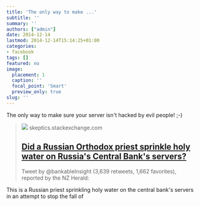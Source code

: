 ```yaml
---
title: 'The only way to make ...'
subtitle: ''
summary: ''
authors: ["admin"]
date: 2014-12-14
lastmod: 2014-12-14T15:14:25+01:00
categories:
- facebook
tags: []
featured: no
image:
  placement: 1
  caption: ''
  focal_point: 'Smart'
  preview_only: true
slug: ''
---
```

The only way to make sure your server isn't hacked by evil people! ;-)
> [![](https://cdn.sstatic.net/Sites/skeptics/Img/apple-touch-icon@2.png?v=84eb07e70fd7)](http://skeptics.stackexchange.com/questions/24058/did-a-russian-orthodox-priest-sprinkle-holy-water-on-russias-central-banks-ser)
> skeptics.stackexchange.com
> ## [Did a Russian Orthodox priest sprinkle holy water on Russia's Central Bank's servers?](http://skeptics.stackexchange.com/questions/24058/did-a-russian-orthodox-priest-sprinkle-holy-water-on-russias-central-banks-ser)
>
>Tweet by @bankableInsight (3,639 retweets, 1,662 favorites), reported by the NZ Herald:

This is a Russian priest sprinkling holy water on the central bank's
servers in an attempt to stop the fall of 

